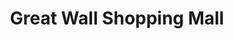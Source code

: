 ---
title: "Great Wall Shopping Mall"
url: /kent/great-wall-shopping-mall/
shop: Einkaufszentrum
---